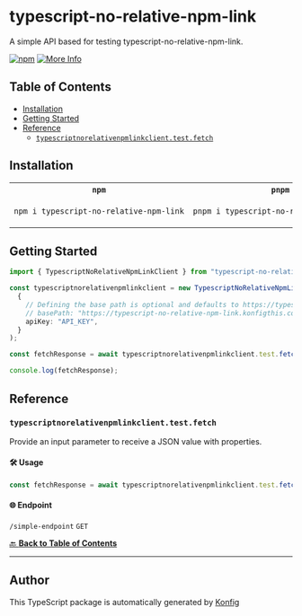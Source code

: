 # typescript-no-relative-npm-link<a id="typescript-no-relative-npm-link"></a>

A simple API based for testing typescript-no-relative-npm-link.

[![npm](https://img.shields.io/badge/npm-v1.0.0-blue)](https://www.npmjs.com/package/typescript-no-relative-npm-link/v/1.0.0)
[![More Info](https://img.shields.io/badge/More%20Info-Click%20Here-orange)](http://example.com/support)

## Table of Contents<a id="table-of-contents"></a>

<!-- toc -->

- [Installation](#installation)
- [Getting Started](#getting-started)
- [Reference](#reference)
  * [`typescriptnorelativenpmlinkclient.test.fetch`](#typescriptnorelativenpmlinkclienttestfetch)

<!-- tocstop -->

## Installation<a id="installation"></a>

<table>
<tr>
<th width="292px"><code>npm</code></th>
<th width="293px"><code>pnpm</code></th>
<th width="292px"><code>yarn</code></th>
</tr>
<tr>
<td>

```bash
npm i typescript-no-relative-npm-link
```

</td>
<td>

```bash
pnpm i typescript-no-relative-npm-link
```

</td>
<td>

```bash
yarn add typescript-no-relative-npm-link
```

</td>
</tr>
</table>

## Getting Started<a id="getting-started"></a>

```typescript
import { TypescriptNoRelativeNpmLinkClient } from "typescript-no-relative-npm-link";

const typescriptnorelativenpmlinkclient = new TypescriptNoRelativeNpmLinkClient(
  {
    // Defining the base path is optional and defaults to https://typescript-no-relative-npm-link.konfigthis.com
    // basePath: "https://typescript-no-relative-npm-link.konfigthis.com",
    apiKey: "API_KEY",
  }
);

const fetchResponse = await typescriptnorelativenpmlinkclient.test.fetch();

console.log(fetchResponse);
```

## Reference<a id="reference"></a>


### `typescriptnorelativenpmlinkclient.test.fetch`<a id="typescriptnorelativenpmlinkclienttestfetch"></a>

Provide an input parameter to receive a JSON value with properties.

#### 🛠️ Usage<a id="🛠️-usage"></a>

```typescript
const fetchResponse = await typescriptnorelativenpmlinkclient.test.fetch();
```

#### 🌐 Endpoint<a id="🌐-endpoint"></a>

`/simple-endpoint` `GET`

[🔙 **Back to Table of Contents**](#table-of-contents)

---


## Author<a id="author"></a>
This TypeScript package is automatically generated by [Konfig](https://konfigthis.com)
